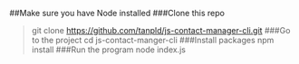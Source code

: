 ##Make sure you have Node installed
###Clone this repo

> git clone https://github.com/tanpld/js-contact-manager-cli.git
> ###Go to the project
> cd js-contact-manger-cli
> ###Install packages
> npm install
> ###Run the program
> node index.js
